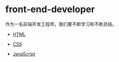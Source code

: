 # front-end-developer
作为一名前端开发工程师，我们要不断学习和不断总结。

- [HTML][1]
- [CSS][2]
- [JavaScript][3]

  [1]: https://github.com/bizhongbio/front-end-developer/blob/master/html.md
  [2]: https://github.com/bizhongbio/front-end-developer/blob/master/css.md
  [3]: https://github.com/bizhongbio/front-end-developer/blob/master/javascript.md
